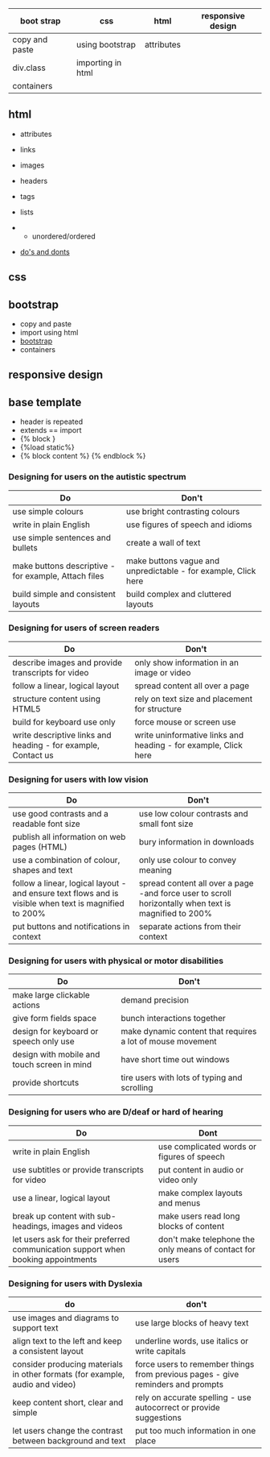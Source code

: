 
| boot strap | css | html | responsive design |
|-- | --| -- | -- |
| copy and paste | using bootstrap  |  attributes |   |
|  div.class | importing in html |      |    |
| containers  |   |     |     |



## html
- attributes
- links
- images


- headers
- tags
- lists
- - unordered/ordered
- [do's and donts](https://accessibility.blog.gov.uk/2016/09/02/dos-and-donts-on-designing-for-accessibility/)

## css

## bootstrap
- copy and paste
- import using html
- [bootstrap](getbootstrap.com)
- containers
## responsive design

## base template
- header is repeated
- extends == import 
- {% block }
- {%load static%}
- {% block content %} {% endblock %}

 ### Designing for users on the autistic spectrum
| Do | Don't |
| -- | -- |
|use simple colours | use bright contrasting colours|
|write in plain English| use figures of speech and idioms|
|use simple sentences and bullets| create a wall of text |
|make buttons descriptive - for example, Attach files | make buttons vague and unpredictable - for example, Click here |
| build simple and consistent layouts | build complex and cluttered layouts |

### Designing for users of screen readers
|Do | Don't |
| -- | -- |
|describe images and provide transcripts for video| only show information in an image or video |
|follow a linear, logical layout| spread content all over a page |
|structure content using HTML5|rely on text size and placement for structure|
|build for keyboard use only| force mouse or screen use|
|write descriptive links and heading - for example, Contact us| write uninformative links and heading - for example, Click here|

### Designing for users with low vision
|Do | Don't |
| -- | -- |
|use good contrasts and a readable font size|use low colour contrasts and small font size|
publish all information on web pages (HTML) |bury information in downloads|
use a combination of colour, shapes and text |only use colour to convey meaning|
follow a linear, logical layout -and ensure text flows and is visible when text is magnified to 200%|spread content all over a page -and force user to scroll horizontally when text is magnified to 200%|
put buttons and notifications in context|separate actions from their context|


### Designing for users with physical or motor disabilities
|Do | Don't |
| -- | -- |
|make large clickable actions|demand precision
|give form fields space| bunch interactions together
|design for keyboard or speech only use| make dynamic content that requires a lot of mouse movement
|design with mobile and touch screen in mind| have short time out windows
|provide shortcuts| tire users with lots of typing and scrolling


### Designing for users who are D/deaf or hard of hearing

|Do | Dont|
|--|--|
write in plain English|use complicated words or figures of speech
use subtitles or provide transcripts for video|put content in audio or video only
use a linear, logical layout|make complex layouts and menus
break up content with sub-headings, images and videos|make users read long blocks of content
let users ask for their preferred communication support when booking appointments|don't make telephone the only means of contact for users

### Designing for users with Dyslexia
|do|don't|
|--|--|
use images and diagrams to support text|use large blocks of heavy text
align text to the left and keep a consistent layout|underline words, use italics or write capitals
consider producing materials in other formats (for example, audio and video)|force users to remember things from previous pages - give reminders and prompts
keep content short, clear and simple|rely on accurate spelling - use autocorrect or provide suggestions
let users change the contrast between background and text|put too much information in one place
